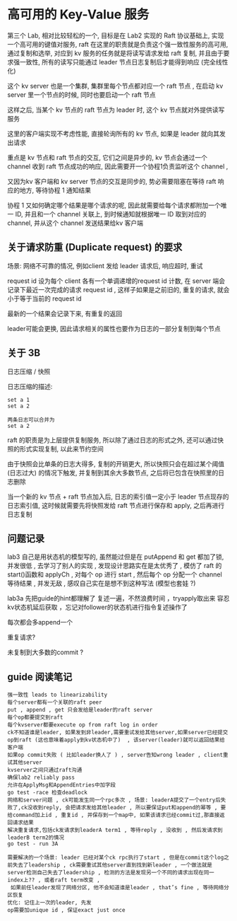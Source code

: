 # 高可用的 Key-Value 服务

第三个 Lab, 相对比较轻松的一个, 目标是在 Lab2 实现的 Raft 协议基础上, 实现一个高可用的键值对服务, raft 在这里的职责就是负责这个强一致性服务的高可用, 通过复制和选举, 对应到 kv 服务的任务就是将读写请求发给 raft 复制, 并且由于要求强一致性, 所有的读写只能通过 leader 节点日志复制后才能得到响应 (完全线性化)

这个 kv server 也是一个集群, 集群里每个节点都对应一个 raft 节点 , 在启动 kv server 里一个节点的时候, 同时也要启动一个 raft 节点

这样之后, 当某个 kv 节点的 raft 节点为 leader 时, 这个 kv 节点就对外提供读写服务

这里的客户端实现不考虑性能, 直接轮询所有的 kv 节点, 如果是 leader 就向其发出请求

重点是 kv 节点和 raft 节点的交互, 它们之间是异步的, kv 节点会通过一个 channel 收到 raft 节点成功的响应, 因此需要开一个协程1负责监听这个 channel , 

又因为kv 客户端和 kv server 节点的交互是同步的, 势必需要阻塞在等待 raft 响应的地方, 等待协程 1 通知结果

协程 1 又如何确定哪个结果是哪个请求的呢, 因此就需要给每个请求都附加一个唯一 ID, 并且和一个 channel 关联上, 到时候通知就根据唯一 ID 取到对应的 channel, 并从这个 channel 发送结果给kv 客户端



## 关于请求防重 (Duplicate request) 的要求

场景: 网络不可靠的情况, 例如client 发给 leader 请求后, 响应超时, 重试

request id 设为每个 client 各有一个单调递增的request id 计数, 在 server 端会记录下最近一次完成的请求 request id , 这样子如果是之前旧的, 重复的请求, 就会小于等于当前的 request id

最新的一个结果会记录下来, 有重复的返回

leader可能会更换, 因此请求相关的属性也要作为日志的一部分复制到每个节点



## 关于 3B 

日志压缩 / 快照



日志压缩的描述: 

```
set a 1
set a 2

两条日志可以合并为
set a 2
```



raft 的职责是为上层提供复制服务, 所以除了通过日志的形式之外, 还可以通过快照的形式实现复制, 以此来节约空间

由于快照会比单条的日志大得多, 复制的开销更大,  所以快照只会在超过某个阈值 (日志过大) 的情况下触发, 并复制到其余大多数节点, 之后将已包含在快照里的日志删除

当一个新的 kv 节点 +  raft 节点加入后, 日志的索引值一定小于 leader 节点现存的日志索引值, 这时候就需要先将快照发给 raft 节点进行保存和 apply, 之后再进行日志复制

## 问题记录

lab3 自己是用状态机的模型写的, 虽然能过但是在 putAppend 和 get 都加了锁,并发很低 , 去学习了别人的实现 , 发现设计思路实在是太优秀了 , 模仿了 raft 的 start()函数和 applyCh , 对每个 op 进行 start , 然后每个 op 分配一个 channel 等待结果 , 并发无敌 , 感叹自己实在是想不到这种写法 (模型也套娃 ?)

lab3a 先把guide的hint都理解了 复述一遍，不然浪费时间 ，tryapply取出来 容忍kv状态机延后获取 ，忘记对follower的状态机进行指令复述操作了



每次都会多append一个

重复请求?

未复制到大多数的commit ?

## guide 阅读笔记

    强一致性 leads to linearizability
    每个server都有一个关联的raft peer
    put , append , get 只会发给是leader的raft server
    每个op都要提交到raft
    每个kvserver都要execute op from raft log in order
    ck不知道谁是leader, 如果发到非leader,需要重试发给其他server,如果server已经提交op到raft (这也意味着apply到kv状态机中了)  , 该server(leader)就可以返回结果给客户端
    如果op commit失败 ( 比如leader换人了 ) , server告知wrong leader , client重试其他server
    kvserver之间只通过raft沟通
    确保lab2 reliably pass
    允许在ApplyMsg和AppendEntries中加字段
    go test -race 检查deadlock
    网络和server问题 , ck可能发生同一个rpc多次 , 场景: leaderA提交了一个entry后失败了,ck没收到reply, 会把请求发给其他leader , 所以要保证put和append的幂等 , 要给command加上id , 重复id , 并保存到一个map中, 如果该请求已经commit过,那直接返回请求结果
    解决重复请求,包括ck发请求到leaderA term1 , 等待reply , 没收到 , 然后发请求到leaderB term2的情况
    go test - run 3A
    
    需要解决的一个场景: leader 已经对某个ck rpc执行了start , 但是在commit这个log之前失去了leadership , ck需要重试其他server直到找到新leader , 一个做法就是server检测自己失去了leadership , 检测的方法是发现另一个不同的请求出现在同一index上?? , 或者raft term改变 ,
     如果前任leader发现了网络分区, 他不会知道谁是leader , that’s fine , 等待网络分区恢复
    优化: 记住上一次的leader, 先发
    op需要加unique id , 保证exact just once


​	


